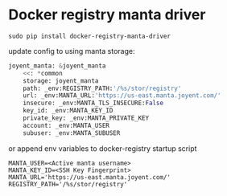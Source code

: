 Docker registry manta driver
=====

```sudo pip install docker-registry-manta-driver```

update config to using manta storage:
```python
joyent_manta: &joyent_manta
    <<: *common
    storage: joyent_manta
    path: _env:REGISTRY_PATH:'/%s/stor/registry'
    url: _env:MANTA_URL:'https://us-east.manta.joyent.com/'
    insecure: _env:MANTA_TLS_INSECURE:False
    key_id: _env:MANTA_KEY_ID
    private_key: _env:MANTA_PRIVATE_KEY
    account: _env:MANTA_USER
    subuser: _env:MANTA_SUBUSER
```

or append env variables to docker-registry startup script
```
MANTA_USER=<Active manta username>
MANTA_KEY_ID=<SSH Key Fingerprint>
MANTA_URL='https://us-east.manta.joyent.com/'
REGISTRY_PATH='/%s/stor/registry'
```

